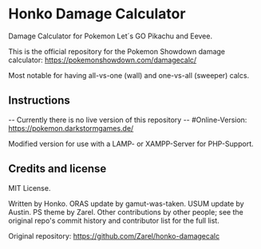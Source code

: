 Honko Damage Calculator
=======================

Damage Calculator for Pokemon Let´s GO Pikachu and Eevee.

This is the official repository for the Pokemon Showdown damage calculator:
https://pokemonshowdown.com/damagecalc/

Most notable for having all-vs-one (wall) and one-vs-all (sweeper) calcs.


Instructions
------------

-- Currently there is no live version of this repository --
#Online-Version: https://pokemon.darkstormgames.de/

Modified version for use with a LAMP- or XAMPP-Server for PHP-Support.


Credits and license
-------------------

MIT License.

Written by Honko. ORAS update by gamut-was-taken. USUM update by Austin. PS theme by Zarel. Other
contributions by other people; see the original repo's commit history and contributor
list for the full list.

Original repository: https://github.com/Zarel/honko-damagecalc
